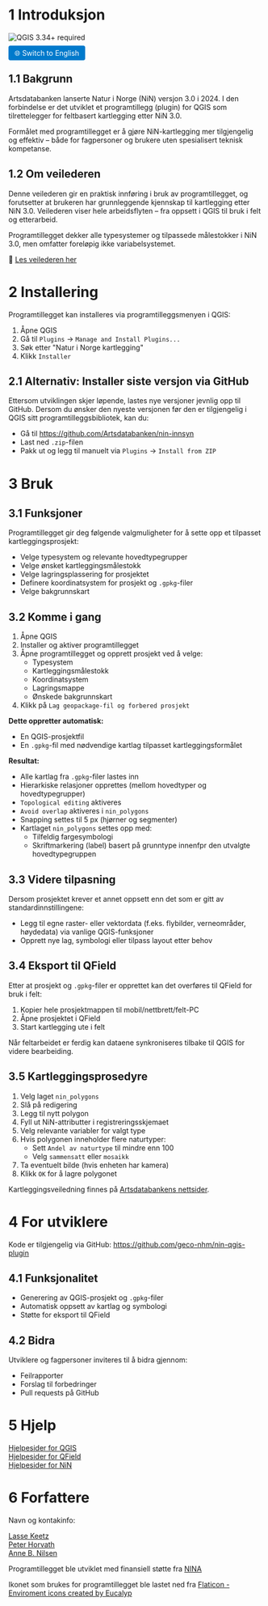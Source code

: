 # 1 Introduksjon

![QGIS 3.34+ required](https://img.shields.io/badge/QGIS-3.34%2B-green?logo=qgis&logoColor=white)


<a href="/nin_qgis_plugin/README_english.md" style="padding: 6px 12px; background-color: #007acc; color: white; border-radius: 4px; text-decoration: none;">🌐 Switch to English</a>

## 1.1 Bakgrunn

Artsdatabanken lanserte Natur i Norge (NiN) versjon 3.0 i 2024. I den forbindelse er det utviklet et programtillegg (plugin) for QGIS som tilrettelegger for feltbasert kartlegging etter NiN 3.0.

Formålet med programtillegget er å gjøre NiN-kartlegging mer tilgjengelig og effektiv – både for fagpersoner og brukere uten spesialisert teknisk kompetanse.

## 1.2 Om veilederen

Denne veilederen gir en praktisk innføring i bruk av programtillegget, og forutsetter at brukeren har grunnleggende kjennskap til kartlegging etter NiN 3.0. Veilederen viser hele arbeidsflyten – fra oppsett i QGIS til bruk i felt og etterarbeid.

Programtillegget dekker alle typesystemer og tilpassede målestokker i NiN 3.0, men omfatter foreløpig ikke variabelsystemet.

📘 [Les veilederen her](https://geco-nhm.github.io/nin-qgis-plugin/)

# 2 Installering

Programtillegget kan installeres via programtilleggsmenyen i QGIS:

1.  Åpne QGIS
2.  Gå til `Plugins` → `Manage and Install Plugins...`
3.  Søk etter "Natur i Norge kartlegging"
4.  Klikk `Installer`

## 2.1 Alternativ: Installer siste versjon via GitHub

Ettersom utviklingen skjer løpende, lastes nye versjoner jevnlig opp til GitHub. Dersom du ønsker den nyeste versjonen før den er tilgjengelig i QGIS sitt programtilleggsbibliotek, kan du:

-   Gå til <https://github.com/Artsdatabanken/nin-innsyn>
-   Last ned `.zip`-filen
-   Pakk ut og legg til manuelt via `Plugins` → `Install from ZIP`

# 3 Bruk

## 3.1 Funksjoner

Programtillegget gir deg følgende valgmuligheter for å sette opp et tilpasset kartleggingsprosjekt:

-   Velge typesystem og relevante hovedtypegrupper
-   Velge ønsket kartleggingsmålestokk
-   Velge lagringsplassering for prosjektet
-   Definere koordinatsystem for prosjekt og `.gpkg`-filer
-   Velge bakgrunnskart

## 3.2 Komme i gang

1.  Åpne QGIS
2.  Installer og aktiver programtillegget
3.  Åpne programtillegget og opprett prosjekt ved å velge:
    -   Typesystem
    -   Kartleggingsmålestokk
    -   Koordinatsystem
    -   Lagringsmappe
    -   Ønskede bakgrunnskart
4.  Klikk på `Lag geopackage-fil og forbered prosjekt`

**Dette oppretter automatisk:**

-   En QGIS-prosjektfil
-   En `.gpkg`-fil med nødvendige kartlag tilpasset kartleggingsformålet

**Resultat:**

-   Alle kartlag fra `.gpkg`-filer lastes inn
-   Hierarkiske relasjoner opprettes (mellom hovedtyper og hovedtypegrupper)
-   `Topological editing` aktiveres
-   `Avoid overlap` aktiveres i `nin_polygons`
-   Snapping settes til 5 px (hjørner og segmenter)
-   Kartlaget `nin_polygons` settes opp med:
    -   Tilfeldig fargesymbologi
    -   Skriftmarkering (label) basert på grunntype innenfpr den utvalgte hovedtypegruppen

## 3.3 Videre tilpasning

Dersom prosjektet krever et annet oppsett enn det som er gitt av standardinnstillingene:

-   Legg til egne raster- eller vektordata (f.eks. flybilder, verneområder, høydedata) via vanlige QGIS-funksjoner
-   Opprett nye lag, symbologi eller tilpass layout etter behov

## 3.4 Eksport til QField

Etter at prosjekt og `.gpkg`-filer er opprettet kan det overføres til QField for bruk i felt:

1.  Kopier hele prosjektmappen til mobil/nettbrett/felt-PC
2.  Åpne prosjektet i QField
3.  Start kartlegging ute i felt

Når feltarbeidet er ferdig kan dataene synkroniseres tilbake til QGIS for videre bearbeiding.

## 3.5 Kartleggingsprosedyre

1.  Velg laget `nin_polygons`
2.  Slå på redigering
3.  Legg til nytt polygon
4.  Fyll ut NiN-attributter i registreringsskjemaet
5.  Velg relevante variabler for valgt type
6.  Hvis polygonen inneholder flere naturtyper:
    -   Sett `Andel av naturtype` til mindre enn 100
    -   Velg `sammensatt` eller `mosaikk`
7.  Ta eventuelt bilde (hvis enheten har kamera)
8.  Klikk `OK` for å lagre polygonet

Kartleggingsveiledning finnes på [Artsdatabankens nettsider](https://www.artsdatabanken.no).

# 4 For utviklere

Kode er tilgjengelig via GitHub: <https://github.com/geco-nhm/nin-qgis-plugin>

## 4.1 Funksjonalitet

-   Generering av QGIS-prosjekt og `.gpkg`-filer
-   Automatisk oppsett av kartlag og symbologi
-   Støtte for eksport til QField

## 4.2 Bidra

Utviklere og fagpersoner inviteres til å bidra gjennom:

-   Feilrapporter
-   Forslag til forbedringer
-   Pull requests på GitHub

# 5 Hjelp

[Hjelpesider for QGIS](https://docs.qgis.org/3.34/en/docs/training_manual/index.html)\
[Hjelpesider for QField](https://docs.qfield.org/get-started/tutorials/get-started-qfs/)\
[Hjelpesider for NiN](https://naturinorge.artsdatabanken.no/)

# 6 Forfattere

Navn og kontakinfo:

[Lasse Keetz](https://github.com/orgs/geco-nhm/people/lasseke)\
[Peter Horvath](https://github.com/orgs/geco-nhm/people/peterhor)\
[Anne B. Nilsen](https://github.com/orgs/geco-nhm/people/9ls1)

Programtillegget ble utviklet med finansiell støtte fra [NINA](https://www.nina.no/)

Ikonet som brukes for programtillegget ble lastet ned fra <a href="https://www.flaticon.com/free-icons/enviroment" title="enviroment icons">Flaticon - Enviroment icons created by Eucalyp</a>